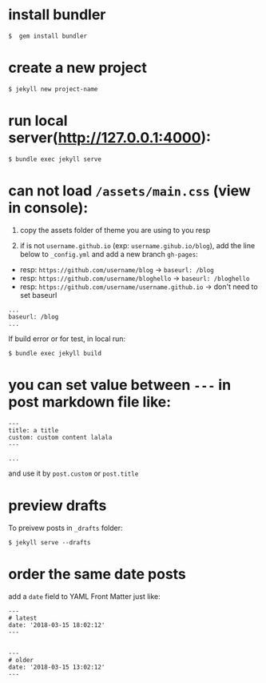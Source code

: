 
# install bundler

`$  gem install bundler`


# create a new project
`$ jekyll new project-name`

# run local server(http://127.0.0.1:4000):
`$ bundle exec jekyll serve`

# can not load `/assets/main.css` (view in console):

1. copy the assets folder of theme you are using to you resp

2. if is not `username.github.io` (exp: `username.gihub.io/blog`), add the line below to `_config.yml` and add a new branch `gh-pages`:

- resp: `https://github.com/username/blog` -> `baseurl: /blog`
- resp: `https://github.com/username/bloghello` -> `baseurl: /bloghello`
- resp: `https://github.com/username/username.github.io` -> don't need to set baseurl

```
...
baseurl: /blog
...
```

If build error or for test, in local run:

`$ bundle exec jekyll build`


# you can set value between `---` in post markdown file like:
```
---
title: a title
custom: custom content lalala
---

...
```

and use it by `post.custom` or `post.title`

# preview drafts

To preivew posts in `_drafts` folder:

`$ jekyll serve --drafts`

# order the same date posts

add a `date` field to YAML Front Matter just like:
```
---
# latest
date: '2018-03-15 18:02:12'
---


---
# older
date: '2018-03-15 13:02:12'
---
```